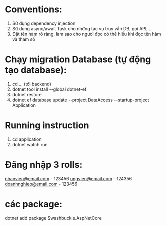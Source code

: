 # Conventions:

1. Sử dụng dependency injection
2. Sử dụng async/await Task cho những tác vụ truy vấn DB, gọi API, ...
3. Đặt tên hàm rõ ràng, làm sao cho người đọc có thể hiểu khi đọc tên hàm và tham số

# Chạy migration Database (tự động tạo database):

1. cd ... (tới backend)
2. dotnet tool install --global dotnet-ef
3. dotnet restore
4. dotnet ef database update --project DataAccess --startup-project Application

# Running instruction

1. cd application
2. dotnet watch run

# Đăng nhập 3 rolls:

nhanvien@email.com - 123456
ungvien@email.com - 124356
doanhnghiep@email.com - 123456

# các package:

dotnet add package Swashbuckle.AspNetCore
